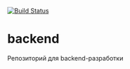 [![Build Status](https://travis-ci.org/pirozhki-2020/backend.svg?branch=master)](https://travis-ci.org/pirozhki-2020/backend)
# backend
Репозиторий для backend-разработки
